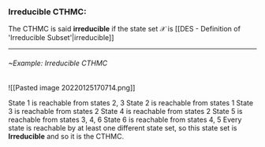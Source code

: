 ### Irreducible CTHMC:
The CTHMC is said **irreducible** if the state set $\mathcal{X}$ is [[DES - Definition of 'Irreducible Subset'|irreducible]]

---
###### ~Example: Irreducible CTHMC
![[Pasted image 20220125170714.png]]

State $1$ is reachable from states $2$, $3$
State $2$ is reachable from states $1$
State $3$ is reachable from states $2$
State $4$ is reachable from states $2$
State $5$ is reachable from states $3$, $4$, $6$
State $6$ is reachable from states $4$, $5$
Every state is reachable by at least one different state set, so this state set is **Irreducible** and so it is the CTHMC.
